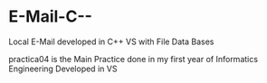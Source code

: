 # E-Mail-C--
Local E-Mail developed in C++ VS with File Data Bases

practica04 is the Main
Practice done in my first year of Informatics Engineering
Developed in VS
